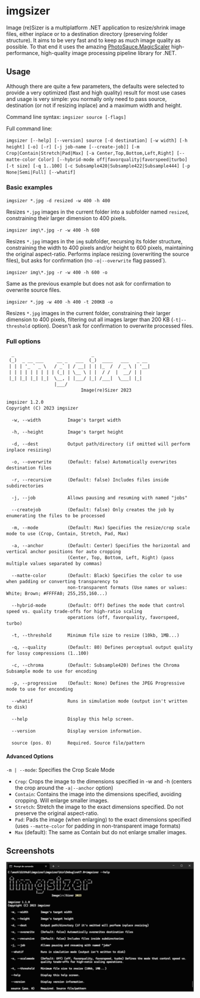 # imgsizer
Image (re)Sizer is a multiplatform .NET application to resize/shrink image files, either inplace or to a destination directory (preserving folder structure). It aims to be very fast and to keep as much image quality as possible. To that end it uses the amazing [PhotoSauce.MagicScaler](https://github.com/saucecontrol/PhotoSauce) high-performance, high-quality image processing pipeline library for .NET.

## Usage
Although there are quite a few parameters, the defaults were selected to provide a very optimized (fast and high quality) result for most use cases and usage is very simple: you normally only need to pass source, destination (or not if resizing inplace) and a maximum width and height.

Command line syntax: `imgsizer source [-flags]`

Full command line: 

`imgsizer [--help] [--version] source [-d destination] [-w width] [-h height] [-o] [-r] [-j job-name [--create-job]] [-m Crop|Contain|Stretch|Pad|Max] [-a Center,Top,Bottom,Left,Right] [--matte-color Color] [--hybrid-mode off|favorquality|favorspeed|turbo] [-t size] [-q 1..100] [-c Subsample420|Subsample422|Subsample444] [-p None|Semi|Full] [--whatif]`

### Basic examples

`imgsizer *.jpg -d resized -w 400 -h 400`

Resizes `*.jpg` images in the current folder into a subfolder named `resized`, constraining their larger dimension to 400 pixels.

`imgsizer img\*.jpg -r -w 400 -h 600`

Resizes `*.jpg` images in the `img` subfolder, recursing its folder structure, constraining the width to 400 pixels and/or height to 600 pixels, maintaining the original aspect-ratio. Performs inplace resizing (overwriting the source files), but asks for confirmation (no `-o|--overwrite` flag passed`).

`imgsizer img\*.jpg -r -w 400 -h 600 -o`

Same as the previous example but does not ask for confirmation to overwrite source files.

`imgsizer *.jpg -w 400 -h 400 -t 200KB -o`

Resizes `*.jpg` images in the current folder, constraining their larger dimension to 400 pixels, filtering out all images larger than 200 KB (`-t|--threshold` option). Doesn't ask for confirmation to overwrite processed files.

### Full options
```
  _                             _
 (_)  _ __ ___     __ _   ___  (_)  ____   ___   _ __
 | | | '_ ` _ \   / _` | / __| | | |_  /  / _ \ | '__|
 | | | | | | | | | (_| | \__ \ | |  / /  |  __/ | |
 |_| |_| |_| |_|  \__, | |___/ |_| /___|  \___| |_|
                  |___/
                            Image(re)Sizer 2023

imgsizer 1.2.0
Copyright (C) 2023 imgsizer

  -w, --width          Image's target width

  -h, --height         Image's target height

  -d, --dest           Output path/directory (if omitted will perform inplace resizing)

  -o, --overwrite      (Default: false) Automatically overwrites destination files

  -r, --recursive      (Default: false) Includes files inside subdirectories

  -j, --job            Allows pausing and resuming with named "jobs"

  --createjob          (Default: false) Only creates the job by enumerating the files to be processed

  -m, --mode           (Default: Max) Specifies the resize/crop scale mode to use (Crop, Contain, Stretch, Pad, Max)

  -a, --anchor         (Default: Center) Specifies the horizontal and vertical anchor positions for auto cropping
                       (Center, Top, Bottom, Left, Right) (pass multiple values separated by commas)

  --matte-color        (Default: Black) Specifies the color to use when padding or converting transparency to
                       non-transparent formats (Use names or values: White; Brown; #FFFFA0; 255,255,160...)

  --hybrid-mode        (Default: Off) Defines the mode that control speed vs. quality trade-offs for high-ratio scaling
                       operations (off, favorquality, favorspeed, turbo)

  -t, --threshold      Minimum file size to resize (10kb, 1MB...)

  -q, --quality        (Default: 80) Defines perceptual output quality for lossy compressions (1..100)

  -c, --chroma         (Default: Subsample420) Defines the Chroma Subsample mode to use for encoding

  -p, --progressive    (Default: None) Defines the JPEG Progressive mode to use for enconding

  --whatif             Runs in simulation mode (output isn't written to disk)

  --help               Display this help screen.

  --version            Display version information.

  source (pos. 0)      Required. Source file/pattern
```

#### Advanced Options
`-m | --mode`: Specifies the Crop Scale Mode
* `Crop`: Crops the image to the dimensions specified in -w and -h (centers the crop around the `-a|--anchor` option)
* `Contain`: Contains the image into the dimensions specified, avoiding cropping. Will enlarge smaller images.
* `Stretch`: Stretch the image to the exact dimensions specified. Do not preserve the original aspect-ratio.
* `Pad`: Pads the image (when enlarging) to the exact dimensions specified (uses `--matte-color` for padding in non-transparent image formats)
* `Max` (default): The same as Contain but do not enlarge smaller images.


## Screenshots

![Command Line Parameters](imgsizer/img/parameters.png)
